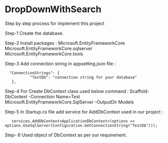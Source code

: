 # DropDownWithSearch
Step by step process for implement this project 

Step-1 Create the database.

Step-2 Install packages :
        Microsoft.EntityFrameworkCore
        Microsoft.EntityFrameworkCore.sqlserver
        Microsoft.EntityFrameworkCore.tools
        
Step-3 Add connection string in appsetting.json file :  

      "ConnectionStrings": {
               "TestDb": "connection string for your database"
       }, 
        
Step-4 For Create DbContext class used below command : 
       Scaffold-DbContext -Connection Name=Test Microsoft.EntityFrameworkCore.SqlServer -OutputDir Models

Step-5 In Startup.cs file add service for AddDbContext used in our project :

       services.AddDbContext<ApplicationDbContext>(options => options.UseSqlServer(Configuration.GetConnectionString("TestDb")));

Step- 6 Used object of DbContext as per our requirement.
